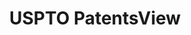 ---
bigquery: https://console.cloud.google.com/bigquery?p=patents-public-data&d=patentsview&page=dataset
citation: Attribution should be given to PatentsView for use, distribution, or derivative
  works.
code: https://github.com/CSSIP-AIR/PatentsView-Code-Snippets/
contributors: USPTO
cost: None
description: 'PatentsView includes US patent data including raw data (summaries, applications,
  pregrant applications), disambugations of inventors and assignees, and inventor
  gender estimates.  Also foreign priority data, # of figures and sheets, and government
  interest statements.'
documentation: https://patentsview.org/query/builder-faqs
last_edit: 04/09/2022, 18:30:46
location: https://patentsview.org/
maintained_by: USPTO
record_creation_timestamp: 12/2/2020 17:20:46
schema_fields:
- disamb_inventor_id_20201229
- withdrawn
- field_id
- disamb_inventor_id_20191008
- status
- classification_data_source
- series_code
- term_grant
- exemplary
- disamb_assignee_id_20200929
- num_claims
- disamb_inventor_id_20200929
- publication_number
- dependent
- disamb_inventor_id_20170808
- f371_date
- applicant_type
- length
- uuid
- disamb_assignee_id_20200331
- latlong
- variety
- ipc_version_indicator
- male
- state_fips
- term_extension
- disamb_inventor_id_20171226
- classification_status
- county_fips
- disamb_inventor_id_20200331
- main_group
- latitude
- disamb_assignee_id_20200630
- patent_id
- subclass_id
- disamb_inventor_id_20200630
- fname
- rawassignee_id
- sequence
- abstract
- organization_id
- subgroup
- _371_date
- num
- country
- role
- reldocno
- contract_award_number
- _102_date
- kind
- latin_name
- state
- type
- symbol_position
- name_last
- rawinventor_id
- disamb_inventor_id_20190820
- group
- id
- filename
- designation
- section_id
- subclass
- group_id
- organization
- level_two
- num_sheets
- level_one
- num_figures
- category_id
- rawlocation_id
- lapse_of_patent
- text
- disamb_inventor_id_20171003
- attribution_status
- city
- disamb_assignee_id_20191008
- relkind
- section
- subsection_id
- name
- gi_statement
- disamb_assignee_id_20190312
- rel_id
- disamb_assignee_id_20191231
- inventor_id
- field_title
- disamb_inventor_id_20190312
- action_date
- category
- level_three
- disamb_inventor_id_20180528
- rule_47
- lawyer_id
- disamb_inventor_id_20191231
- term_disclaimer
- assignee_id
- ipc_class
- country_transformed
- subgroup_id
- lname
- subcategory_id
- deceased
- mainclass_id
- application_id
- citation_id
- classification_level
- classification_value
- longitude
- name_first
- location_id
- male_flag
- county
- f102_date
- disamb_inventor_id_20170307
- doctype
- disamb_inventor_id_20181127
- number
- title
- doc_type
- date
- disamb_assignee_id_20190820
- sector_title
- disclaimer_date
- disamb_assignee_id_20181127
shortname: patentsview
tags:
- disambiguation
- United States
- gender
terms_of_use: Creative Commons Attribution 4.0 International License.
timeframe: 1963-1999
title: USPTO PatentsView
uuid: cf1780b1-e265-4e49-8d1d-83b9cfe0fd9a
---